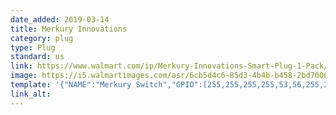 ```yaml
---
date_added: 2019-03-14
title: Merkury Innovations
category: plug
type: Plug
standard: us
link: https://www.walmart.com/ip/Merkury-Innovations-Smart-Plug-1-Pack/126201995
image: https://i5.walmartimages.com/asr/6cb5d4c6-85d3-4b4b-b458-2bd700632bc1_1.576a8830886f0e1c1d2cf935076a652b.jpeg?odnWidth=undefined&odnHeight=undefined&odnBg=ffffff
template: '{"NAME":"Merkury Switch","GPIO":[255,255,255,255,53,56,255,255,21,17,255,255,255],"FLAG":1,"BASE":18}' 
link_alt: 
---
```










